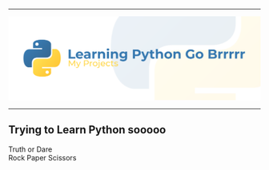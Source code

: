 <hr>

![alt text](https://github.com/RileyBautista/LearningPythonGoBrrrrr/blob/main/Header.png?raw=true)
<hr>

## Trying to Learn Python sooooo

Truth or Dare \
Rock Paper Scissors
